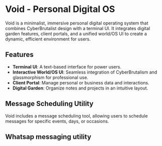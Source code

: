 

# **Void - Personal Digital OS**

Void is a minimalist, immersive personal digital operating system that combines CyberBrutalist design with a terminal UI. It integrates digital garden features, client portals, and a unified world/OS UI to create a dynamic, efficient environment for users.

## **Features**
- **Terminal UI**: A text-based interface for power users.
- **Interactive World/OS UI**: Seamless integration of CyberBrutalism and glassmorphism for professional use.
- **Client Portal**: Manage personal or business data and interactions.
- **Digital Garden**: Organize notes and projects in an intuitive layout.



## **Message Scheduling Utility**
Void includes a message scheduling tool, allowing users to schedule messages for specific events, days, or occasions.

## Whatsap messaging utility


